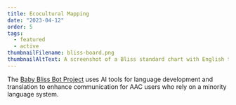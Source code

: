 ```yaml
---
title: Ecocultural Mapping
date: "2023-04-12"
order: 5
tags:
  - featured
  - active
thumbnailFilename: bliss-board.png
thumbnailAltText: A screenshot of a Bliss standard chart with English translation
---
```


The [Baby Bliss Bot Project](/baby-bliss-bot-project/) uses AI tools for language development and translation
to enhance communication for AAC users who rely on a minority language system.
